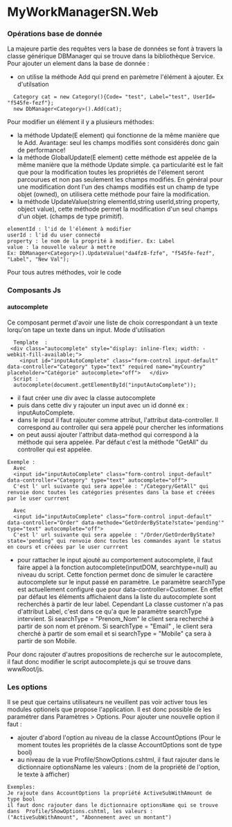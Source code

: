 # MyWorkManagerSN.Web

### Opérations base de donnée
La majeure partie des requêtes vers la base de données se font à travers la classe générique DBManager<T> qui se trouve dans la bibliothèque Service.
Pour ajouter un element dans la base de donnée : 
* on utilise la méthode Add qui prend en parèmetre l'élément à ajouter. Ex d'utilsation 
```
  Category cat = new Category(){Code= "test", Label="test", UserId= "f545fe-fezf"};
  new DbManager<Category>().Add(cat);
```

 Pour modifier un élément il y a plusieurs méthodes: 
  * la méthode Update(E element) qui fonctionne de la même manière que le Add. Avantage: seul les champs modifiés sont considérés donc gain de performance!
  * la méthode GlobalUpdate(E element) cette méthode est appelée de la même manière que la méthode Update simple. ça particularité est le fait que pour la modification toutes les propriétés de l'élement seront parcourues et non pas seulement les champs modifiés. En général pour une modification dont l'un des champs modifiés est un champ de type objet (owned), on utilisera cette méthode pour faire la modification.
  * la méthode UpdateValue(string elementId,string userId,string property, object value), cette méthode permet la modification d'un seul champs d'un objet. (champs de type primitif). 
  ```
  elementId : l'id de l'élément à modifier
  userId : l'id du user connecté
  property : le nom de la proprité à modifier. Ex: Label
  value : la nouvelle valeur à mettre
  Ex: DbManager<Category>().UpdateValue("da4fz8-fzfe", "f545fe-fezf", "Label", "New Val");
  ```
  
  Pour tous autres méthodes, voir le code
  

### Composants Js
#### autocomplete
Ce composant permet d'avoir une liste de choix correspondant à un texte lorqu'on tape un texte dans un input.
Mode d'utilisation
```
  Template  : 
 <div class="autocomplete" style="display: inline-flex; width: -webkit-fill-available;">
    <input id="inputAutoComplete" class="form-control input-default" data-controller="Category" type="text" required name="myCountry" placeholder="Catégorie" autocomplete="off">   </div>
  Script : 
  autocomplete(document.getElementById("inputAutoComplete"));
```
* il faut créer une div avec la classe autocomplete
* puis dans cette div y  rajouter un input avec un id donné ex : inputAutoComplete. 
* dans le input il faut rajouter comme attribut, l'attribut data-controller. Il correspond au controller qui sera appelé pour chercher les informations
* on peut aussi ajouter l'attribut data-method qui correspond à la méthode qui sera appelée. Par défaut c'est la méthode "GetAll" du controller qui est appelée.
```
Exemple : 
  Avec
  <input id="inputAutoComplete" class="form-control input-default" data-controller="Category" type="text" autocomplete="off"> 
  C'est l' url suivante qui sera appelée : "/Category/GetAll" qui renvoie donc toutes les catégories présentes dans la base et créées par le user currrent
  
  Avec 
  <input id="inputAutoComplete" class="form-control input-default" data-controller="Order" data-methode="GetOrderByState?state='pending'" type="text" autocomplete="off"> 
  C'est l' url suivante qui sera appelée : "/Order/GetOrderByState?state='pending" qui renvoie donc toutes les commandes ayant le status en cours et créées par le user currrent
```
* pour rattacher le input ajouté au comportement autocomplete, il faut faire appel à la fonction autocomplete(inputDOM, searchtype=null) au niveau du script.
Cette fonction permet donc de simuler le caractère autocomplete sur le input passé en paramètre. Le paramètre searchType est actuellement configuré que pour data-controller=Customer.
En effet par défaut les éléments affichaient dans la liste du autocomplete sont recherchés à partir de leur label. Cependant La classe customer n'a pas d'attribut Label, c'est dans ce qu'a que le paramètre searchType intervient. Si searchType = "Prenom_Nom" le client sera recherché à partir de son nom et prénom. Si searchType = "Email" , le client sera cherché à partir de som email et si searchType = "Mobile" ça sera à partir de son Mobile.

Pour donc rajouter d'autres propositions de recherche sur le autocomplete, il faut donc modifier le script autocomplete.js qui se trouve dans wwwRoot/js. 

  
### Les options

Il se peut que certains utilisateurs ne veuillent pas voir activer tous les modules optionels que propose l'application.
Il est donc possible de les paramétrer dans Paramètres > Options.
Pour ajouter une nouvelle option il faut : 
* ajouter d'abord l'option au niveau de la classe AccountOptions (Pour le moment toutes les propriétés de la classe AccountOptions sont de type bool)
* au niveau de la vue Profile/ShowOptions.cshtml, il faut rajouter dans le dictionnaire optionsName les valeurs : (nom de la propriété de l'option, le texte à afficher)
```
Exemples:
Je rajoute dans AccountOptions la propriété ActiveSubWithAmount de type bool
il faut donc rajouter dans le dictionnaire optionsName qui se trouve dans  Profile/ShowOptions.cshtml, les valeurs : ("ActiveSubWithAmount", "Abonnement avec un montant")
```
